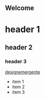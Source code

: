 ## Welcome
# header 1
## header 2
### header 3
[designemergente](https://www.designemergente.org)
- item 1
- item 2
- item 3
